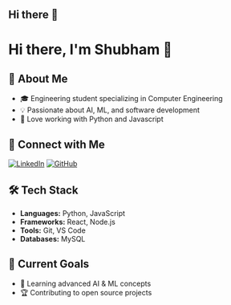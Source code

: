 ## Hi there 👋
# Hi there, I'm Shubham 👋

## 🚀 About Me
- 🎓 Engineering student specializing in Computer Engineering
- 💡 Passionate about AI, ML, and software development
- 🔧 Love working with Python and Javascript

## 🔗 Connect with Me
[![LinkedIn](https://img.shields.io/badge/LinkedIn-blue?style=flat&logo=linkedin)](https://linkedin.com/in/shubham-bhandary)
[![GitHub](https://img.shields.io/badge/GitHub-black?style=flat&logo=github)](https://github.com/shubhamb025)

## 🛠️ Tech Stack
- **Languages:** Python, JavaScript
- **Frameworks:** React, Node.js
- **Tools:** Git, VS Code
- **Databases:** MySQL

## 🎯 Current Goals
- 📖 Learning advanced AI & ML concepts
- 🏆 Contributing to open source projects



